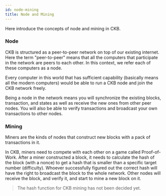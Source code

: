 ```yaml
---
id: node-mining
title: Node and Mining
---
```


Here introduce the concepts of node and mining in CKB.

### Node
CKB is structured as a peer-to-peer network on top of our existing internet. Here the term "peer-to-peer" means that all the computers that participate in the network are peers to each other. In this context, we refer each of these computers as a node.

Every computer in this world that has sufficient capability (basically means all the modern computers) would be able to run a CKB node and join the CKB network freely. 

Being a node in the network means you will synchronize the existing blocks, transaction, and states as well as receive the new ones from other peer nodes. You will also be able to verify transactions and broadcast your own transactions to other nodes.

### Mining

Miners are the kinds of nodes that construct new blocks with a pack of transactions in it. 

In CKB, miners need to compete with each other on a game called Proof-of-Work. After a miner constructed a block, it needs to calculate the hash of the block (with a nonce) to get a hash that is smaller than a specific target number (difficulty). Whoever successfully figured out the correct hash will have the right to broadcast the block to the whole network. Other nodes will receive the block, and verify it, and start to mine a new block on it.

> The hash function for CKB mining has not been decided yet.



